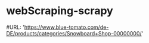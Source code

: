# webScraping-scrapy

#URL: 'https://www.blue-tomato.com/de-DE/products/categories/Snowboard+Shop-00000000/'